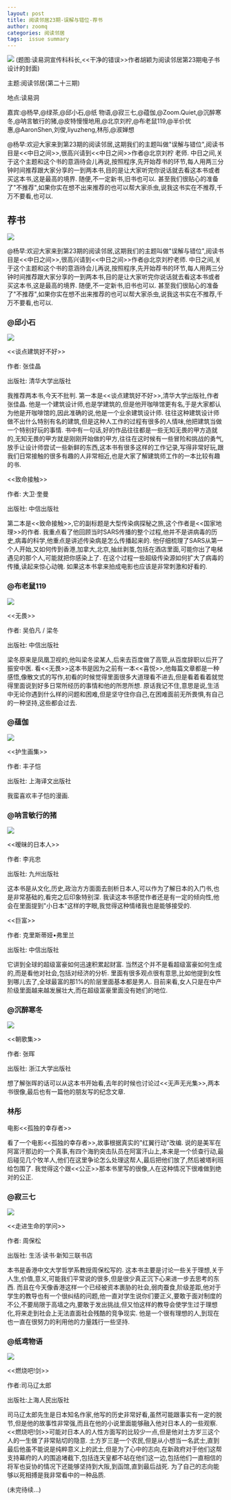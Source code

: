 ```yaml
---
layout: post
title: 阅读邻居23期-误解与错位-荐书
author: zoomq
categories: 阅读邻居
tags:  issue summary
---
```


![](http://mmbiz.qpic.cn/mmbiz/jsFJEErL30iakY18ibV4F44Kg1LWeljjY7OGXdQdnKaicurgm5OvDsDQp0PzO7nDl5Hxxc84fSzic1Y5eUW1QYSADg/0)
(题图:读易洞宣传科科长,<<干净的错误>>作者胡颖为阅读邻居第23期电子书设计的封面)


主题:阅读邻居(第二十三期)

地点:读易洞

嘉宾:@杨早,@绿茶,@邱小石,@纸  物语,@寂三七,@蕴伽,@Zoom.Quiet,@沉醉寒冬,@呐言敏行的猪,@皮特慢慢地用,@北京刘柠,@布老鼠119,@半价优惠,@AaronShen,刘俊,liyuzheng,林彤,@淑婵想

@杨早:欢迎大家来到第23期的阅读邻居,这期我们的主题叫做"误解与错位",阅读书目是<<中日之间>>,很高兴请到<<中日之间>>作者@北京刘柠 老师. 中日之间,关于这个主题和这个书的意涵待会儿再说,按照程序,先开始荐书的环节,每人用两三分钟时间推荐跟大家分享的一到两本书,目的是让大家听完你说话就去看这本书或者买这本书,这是最高的境界. 随便,不一定新书,旧书也可以. 甚至我们很贴心的准备了"不推荐",如果你实在想不出来推荐的也可以帮大家杀虫,说我这书实在不推荐,千万不要看,也可以. 
<!--more-->
## 荐书

![](http://tp4.sinaimg.cn/1194991743/30/1279875308/1)

@杨早:欢迎大家来到第23期的阅读邻居,这期我们的主题叫做"误解与错位",阅读书目是<<中日之间>>,很高兴请到<<中日之间>>作者@北京刘柠老师. 中日之间,关于这个主题和这个书的意涵待会儿再说,按照程序,先开始荐书的环节,每人用两三分钟时间推荐跟大家分享的一到两本书,目的是让大家听完你说话就去看这本书或者买这本书,这是最高的境界. 随便,不一定新书,旧书也可以. 甚至我们很贴心的准备了"不推荐",如果你实在想不出来推荐的也可以帮大家杀虫,说我这书实在不推荐,千万不要看,也可以. 


### @邱小石

![](http://tp3.sinaimg.cn/1662059594/30/5652523042/1)

<<谈点建筑好不好>>

作者: 张佳晶

出版社: 清华大学出版社

我推荐两本书,今天不批判. 第一本是<<谈点建筑好不好>>,清华大学出版社,作者张佳晶. 他是一个建筑设计师,也是学建筑的,但是他开咖啡馆更有名,于是大家都认为他是开咖啡馆的,因此准确的说,他是一个业余建筑设计师. 往往这种建筑设计师做不出什么特别有名的建筑,但是这种人工作的过程有很多的人情味,他把建筑当做一个特别好玩的事情. 书中有一句话,好的作品往往都是一些无知无畏的甲方造就的,无知无畏的甲方就是刚刚开始做的甲方,往往在这时候有一些冒险和挑战的勇气,放手让设计师尝试一些新鲜的东西,这本书有很多这样的工作记录,写得非常好玩,跟我们日常接触的很多有趣的人非常相近,也是大家了解建筑师工作的一本比较有趣的书. 



<<致命接触>>

作者: 大卫·奎曼

出版社: 中信出版社

第二本是<<致命接触>>,它的副标题是大型传染病探秘之旅,这个作者是<<国家地理>>的作者. 我重点看了他回顾当时SARS传播的整个过程,他并不是讲病毒的历史,病毒的科学,他重点是讲述传染病是怎么传播起来的. 他仔细梳理了SARS从第一个人开始,又如何传到香港,加拿大,北京,抽丝剥茧,包括在酒店里面,可能你出了电梯遇见的那个人,可能就把你感染上了. 在这个过程一些超级传染源如何扩大了病毒的传播,读起来惊心动魄. 如果这本书拿来拍成电影也应该是非常刺激和好看的.     


### @布老鼠119
![](http://tp2.sinaimg.cn/2019690961/30/5689817531/0)

<<无畏>>

作者: 吴伯凡 / 梁冬

出版社: 中信出版社

梁冬原来是凤凰卫视的,他叫梁冬梁某人,后来去百度做了高管,从百度辞职以后开了振安中医. 看<<无畏>>这本书是因为之前有一本<<喜悦>>,他每篇文章都是一种感悟,像散文式的写作,初看的时候觉得里面很多大道理看不进去,但是看着看着就觉得里面说到好多日常所经历的事情和他的所思所想. 原话我记不住,意思是说,生活中无论你遇到什么样的问题和困难,但是坚守住你自己,在困难面前无所畏惧,有自己的一种坚持,这些都会过去. 


### @蕴伽
![](http://tp2.sinaimg.cn/2610159681/30/5671342147/0)

<<护生画集>>

作者: 丰子恺

出版社: 上海译文出版社

我蛮喜欢丰子恺的漫画. 


### @呐言敏行的猪
![](http://tp4.sinaimg.cn/1880167215/50/5613054763/2)

<<暧昧的日本人>>

作者: 李兆忠

出版社: 九州出版社

这本书是从文化,历史,政治方方面面去剖析日本人,可以作为了解日本的入门书,也是非常基础的,看完之后印象特别深. 我读这本书感觉作者还是有一定的倾向性,他会在里面提到"小日本"这样的字眼,我觉得这种情绪我也是能够接受的. 





<<巨富>>

作者: 克里斯蒂娅•弗里兰

出版社: 中信出版社

它讲到全球的超级富豪如何迅速积累起财富. 当然这个并不是看超级富豪如何生成的,而是看他对社会,包括对经济的分析. 里面有很多观点很有意思,比如他提到女性到哪儿去了,全球最富的那1%的阶层里面基本都是男人. 目前来看,女人只是在中产阶级里面越来越发展壮大,而在超级富豪里面没有她们的地位. 


### @沉醉寒冬
![](http://tp2.sinaimg.cn/1683654377/30/1296720889/1)

<<朝歌集>>

作者: 张晖

出版社: 浙江大学出版社

想了解张晖的话可以从这本书开始看,去年的时候也讨论过<<无声无光集>>,两本书很像,最后也有一篇他的朋友写的纪念文章. 




### 林彤

电影<<孤独的幸存者>>

看了一个电影<<孤独的幸存者>>,故事根据真实的"红翼行动"改编. 说的是美军在阿富汗那边的一个真事,有四个海豹突击队员在阿富汗山上,本来是一个侦查行动,最后碰见几个牧羊人,他们在这里争论怎么处理这帮人,最后把他们放了,然后被塔利班给包围了. 我觉得这个跟<<公正>>那本书里写的很像,人在这种情况下很难做到绝对的公正. 




### @寂三七
![](http://tp1.sinaimg.cn/1511971640/30/5686739816/0)

<<走进生命的学问>>

作者: 周保松

出版社: 生活·读书·新知三联书店

本书是香港中文大学哲学系教授周保松写的. 这本书主要是讨论一些关于理想,关于人生,价值,意义,可能我们平常说的很多,但是很少真正沉下心来进一步去思考的东西. 而且在今天像香港这样一个已经被资本裹胁的社会,弱肉蚕食,阶级差距,他对于学生的教导也有一个很纠结的问题,他一直对学生说你们要正义,要敢于面对制度的不公,不要局限于高墙之内,要敢于发出挑战,但又怕这样的教导会使学生过于理想化,将来走到社会上无法直面社会残酷的竞争现实. 他是一个很有理想的人,到现在也一直在很努力的利用他的力量践行一些坚持. 




### @纸鸢物语
![](http://tp4.sinaimg.cn/1233539707/30/22861848211/0)


<<燃烧吧!剑>>

作者:司马辽太郎

出版社:上海人民出版社

司马辽太郎先生是日本知名作家,他写的历史非常好看,虽然可能跟事实有一定的脱节,但是他的故事性非常强,而且在他的小说里面能够融入他对日本人的一些观察. <<燃烧吧!剑>>可能对日本人的人性方面写的比较少一点,但是他对土方岁三这个人的一生做了非常贴切的隐意. 土方岁三是一个农民,但是从小想当一名武士,直到最后他虽不能说是纯粹意义上的武士,但是为了心中的志向,在新政府对于他们这帮支持幕府的人的围追堵截下,包括连天皇都不站在他们这一边,包括他们一直相信的将军也妥协的情况下还能够坚持到大阪,到函馆,直到最后战死. 为了自己的志向能够以死相搏是我非常看中的一种品质. 


(未完待续...)
